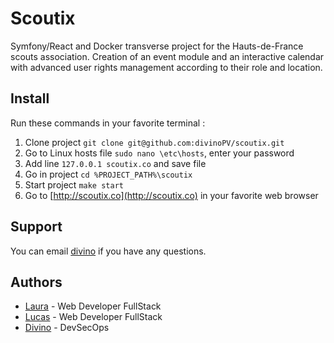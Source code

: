 # Scoutix
Symfony/React and Docker transverse project for the Hauts-de-France scouts association. Creation of an event module and an interactive calendar with advanced user rights management according to their role and location.

## Install

Run these commands in your favorite terminal :

1. Clone project `git clone git@github.com:divinoPV/scoutix.git`
2. Go to Linux hosts file `sudo nano \etc\hosts`, enter your password
3. Add line `127.0.0.1 scoutix.co` and save file
4. Go in project `cd %PROJECT_PATH%\scoutix`
5. Start project `make start`
6. Go to [http://scoutix.co](http://scoutix.co) in your favorite web browser

## Support

You can email [divino](mailto:hmonteiro.dev@gmail.com?subject=[GitHub]%20Source%20Han%20Sans) if you have any questions.

## Authors

  - [Laura](https://github.com/lauraagss/) - Web Developer FullStack
  - [Lucas](https://github.com/Spacelocust/) - Web Developer FullStack
  - [Divino](https://github.com/divinoPV/) - DevSecOps
